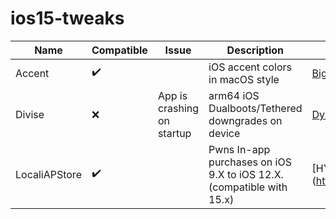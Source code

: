# ios15-tweaks

| Name                      | Compatible | Issue | Description | Repo|
| ------------------------- | ---------- | ----- | ----------- | --- |
| Accent                    | ✔️       	|       | iOS accent colors in macOS style | [BigBoss](http://apt.thebigboss.org/repofiles/cydia)|
| Divise                    | ❌        | App is crashing on startup | arm64 iOS Dualboots/Tethered downgrades on device | [Dynastic Repo](https://repo.dynastic.co)
| LocaliAPStore             | ✔️        |        | Pwns In-app purchases on iOS 9.X to iOS 12.X. (compatible with 15.x) | [HYI](https://repo.hackyouriphone.org
